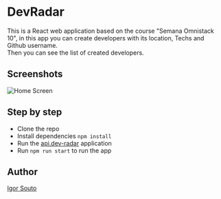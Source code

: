 # DevRadar

This is a React web application based on the course "Semana Omnistack 10", in this app you can create developers with its location, Techs and Github username.  
Then you can see the list of created developers.  

## Screenshots
![Home Screen](https://imgur.com/4NeEmwO)

## Step by step
- Clone the repo
- Install dependencies `npm install`
- Run the [api.dev-radar](https://github.com/soutoigor/api.dev-radar) application
- Run `npm run start` to run the app

## Author
[Igor Souto](https://www.linkedin.com/in/igor-souto/)
